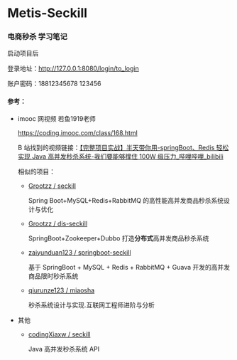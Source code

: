 # Metis-Seckill



### 电商秒杀 学习笔记

启动项目后

登录地址：http://127.0.0.1:8080/login/to_login

账户密码：18812345678 123456



#### 参考：

* imooc 网视频 若鱼1919老师

  https://coding.imooc.com/class/168.html

  B 站找到的视频链接：[【完整项目实战】半天带你用-springBoot、Redis 轻松实现 Java 高并发秒杀系统-我们要能够撑住 100W 级压力_哔哩哔哩_bilibili](https://www.bilibili.com/video/BV1sf4y1L7KE)

  相似的项目：

  * [Grootzz / seckill](https://github.com/Grootzz/seckill.git)

    Spring Boot+MySQL+Redis+RabbitMQ 的高性能高并发商品秒杀系统设计与优化

  * [Grootzz / dis-seckill](https://github.com/Grootzz/dis-seckill.git)

    SpringBoot+Zookeeper+Dubbo 打造**分布式**高并发商品秒杀系统

  * [zaiyunduan123 / springboot-seckill](https://github.com/zaiyunduan123/springboot-seckill.git)

    基于 SpringBoot + MySQL + Redis + RabbitMQ + Guava 开发的高并发商品限时秒杀系统

  * [qiurunze123 / miaosha](https://github.com/qiurunze123/miaosha.git)

    秒杀系统设计与实现.互联网工程师进阶与分析

* 其他

  * [codingXiaxw / seckill](https://github.com/codingXiaxw/seckill.git)

    Java 高并发秒杀系统 API